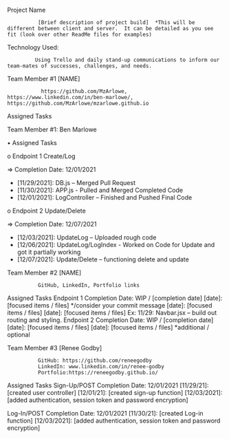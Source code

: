 Project Name

              [Brief description of project build]  *This will be different between client and server.  It can be detailed as you see fit (look over other ReadMe files for examples)

Technology Used:

             Using Trello and daily stand-up communications to inform our team-mates of successes, challenges, and needs. 

Team Member #1  [NAME]

               https://github.com/MzArlowe, https://www.linkedin.com/in/ben-marlowe/, https://github.com/MzArlowe/mzarlowe.github.io

Assigned Tasks

Team Member #1: Ben Marlowe
             
•	Assigned Tasks

o	Endpoint 1 Create/Log

=>	Completion Date: 12/01/2021
-	[11/29/2021]: DB.js – Merged Pull Request
-	[11/30/2021]: APP.js - Pulled and Merged Completed Code
-	[12/01/2021]: LogController – Finished and Pushed Final Code

o	Endpoint 2 Update/Delete

=>	Completion Date: 12/07/2021
-	[12/03/2021]: UpdateLog – Uploaded rough code
-	[12/06/2021]: UpdateLog/LogIndex - Worked on Code for Update and got it partially working
-	[12/07/2021]: Update/Delete – functioning delete and update

 

Team Member #2  [NAME]

              GitHub, LinkedIn, Portfolio links

Assigned Tasks
Endpoint 1
Completion Date: WIP / [completion date]
[date]: [focused items / files] */consider your commit message
[date]: [focused items / files]
[date]: [focused items / files]
Ex: 11/29: Navbar.jsx – build out routing and styling.
Endpoint 2
Completion Date: WIP / [completion date]
[date]: [focused items / files]
[date]: [focused items / files]
*additional / optional
 

Team Member #3  [Renee Godby]

              GitHub: https://github.com/reneegodby
              LinkedIn: www.linkedin.com/in/renee-godby
              Portfolio:https://reneegodby.github.io/

Assigned Tasks
Sign-Up/POST
Completion Date: 12/01/2021
[11/29/21]: [created user controller]
[12/01/21]: [created sign-up function]
[12/03/2021]: [added authentication, session token and password encryption]

Log-In/POST
Completion Date: 12/01/2021
[11/30/21]: [created Log-in function]
[12/03/2021]: [added authentication, session token and password encryption]
